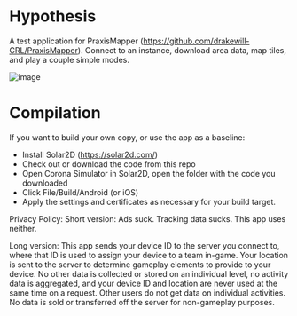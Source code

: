 # Hypothesis
A test application for PraxisMapper (https://github.com/drakewill-CRL/PraxisMapper). Connect to an instance, download area data, map tiles, and play a couple simple modes.

![image](https://user-images.githubusercontent.com/46307022/163604513-fb2271a4-0d42-43ce-8fa2-300be87cc475.png)


# Compilation
If you want to build your own copy, or use the app as a baseline:
* Install Solar2D (https://solar2d.com/)
* Check out or download the code from this repo
* Open Corona Simulator in Solar2D, open the folder with the code you downloaded
* Click File/Build/Android (or iOS)
* Apply the settings and certificates as necessary for your build target.

Privacy Policy:
Short version: Ads suck. Tracking data sucks. This app uses neither.

Long version: This app sends your device ID to the server you connect to, where that ID is used to assign your device to a team in-game. Your location is sent to the server to determine gameplay elements to provide to your device. No other data is collected or stored on an individual level, no activity data is aggregated, and your device ID and location are never used at the same time on a request. Other users do not get data on individual activities. No data is sold or transferred off the server for non-gameplay purposes.
